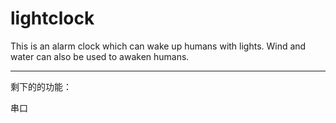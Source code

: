 # lightclock
This is an alarm clock which can wake up humans with lights. Wind and water can also be used to awaken humans.

----

剩下的的功能：


串口

